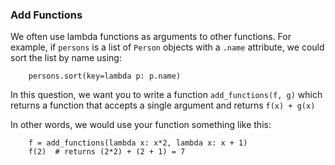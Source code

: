 ### Add Functions

We often use lambda functions as arguments to other functions. For
example, if `persons` is a list of `Person` objects with a `.name`
attribute, we could sort the list by name using:

        persons.sort(key=lambda p: p.name)

In this question, we want you to write a function `add_functions(f, g)`
which returns a function that accepts a single argument and returns
`f(x) + g(x)`

In other words, we would use your function something like this:

        f = add_functions(lambda x: x*2, lambda x: x + 1)
        f(2)  # returns (2*2) + (2 + 1) = 7
